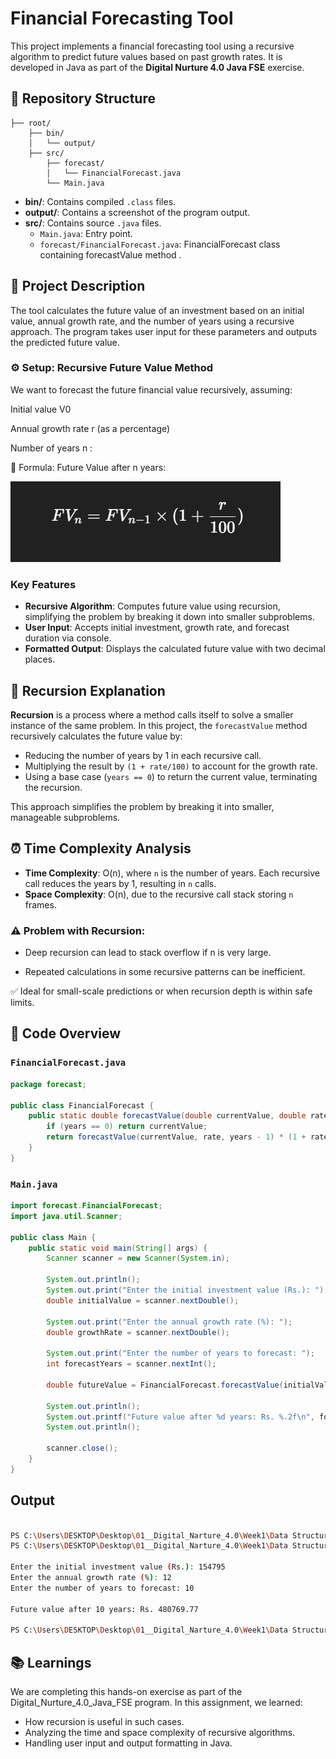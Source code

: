 # Financial Forecasting Tool

This project implements a financial forecasting tool using a recursive algorithm to predict future values based on past growth rates. It is developed in Java as part of the **Digital Nurture 4.0 Java FSE** exercise.

## 📁 Repository Structure

```
├── root/
    ├── bin/
    │   └── output/
    ├── src/
        ├── forecast/
        │   └── FinancialForecast.java
        └── Main.java
```


- **bin/**: Contains compiled `.class` files.
- **output/**: Contains a screenshot of the program output.
- **src/**: Contains source `.java` files.
  - `Main.java`: Entry point.
  - `forecast/FinancialForecast.java`: FinancialForecast class containing forecastValue method .


## 📝 Project Description

The tool calculates the future value of an investment based on an initial value, annual growth rate, and the number of years using a recursive approach. The program takes user input for these parameters and outputs the predicted future value.

### ⚙️ Setup: Recursive Future Value Method
We want to forecast the future financial value recursively, assuming:

Initial value V0

Annual growth rate r (as a percentage)

Number of years n :

🔧 Formula:
Future Value after n years:

![Recursive Formula](https://github.com/SudipSarkar1193/Digital-Nurture-4.0-JavaFSE/blob/main/Week1/Data%20Structure%20%26%20Algorithm/Exercise%207%20-%20%20Financial%20Forecasting/imagesForREADME/CodeCogsEqn.png?raw=true)


### Key Features
- **Recursive Algorithm**: Computes future value using recursion, simplifying the problem by breaking it down into smaller subproblems.
- **User Input**: Accepts initial investment, growth rate, and forecast duration via console.
- **Formatted Output**: Displays the calculated future value with two decimal places.


## 🧠 Recursion Explanation

**Recursion** is a process where a method calls itself to solve a smaller instance of the same problem. In this project, the `forecastValue` method recursively calculates the future value by:
- Reducing the number of years by 1 in each recursive call.
- Multiplying the result by `(1 + rate/100)` to account for the growth rate.
- Using a base case (`years == 0`) to return the current value, terminating the recursion.

This approach simplifies the problem by breaking it into smaller, manageable subproblems.

## ⏰ Time Complexity Analysis

- **Time Complexity**: O(n), where `n` is the number of years. Each recursive call reduces the years by 1, resulting in `n` calls.
- **Space Complexity**: O(n), due to the recursive call stack storing `n` frames.


### ⚠️ Problem with Recursion:
- Deep recursion can lead to stack overflow if n is very large.

- Repeated calculations in some recursive patterns can be inefficient.

✅ Ideal for small-scale predictions or when recursion depth is within safe limits.

## 📄 Code Overview

### `FinancialForecast.java`
```java
package forecast;

public class FinancialForecast {
    public static double forecastValue(double currentValue, double rate, int years) {
        if (years == 0) return currentValue;
        return forecastValue(currentValue, rate, years - 1) * (1 + rate / 100);
    }
}
```

### `Main.java`
```java
import forecast.FinancialForecast;
import java.util.Scanner;

public class Main {
    public static void main(String[] args) {
        Scanner scanner = new Scanner(System.in);

        System.out.println();
        System.out.print("Enter the initial investment value (Rs.): ");
        double initialValue = scanner.nextDouble();

        System.out.print("Enter the annual growth rate (%): ");
        double growthRate = scanner.nextDouble();

        System.out.print("Enter the number of years to forecast: ");
        int forecastYears = scanner.nextInt();

        double futureValue = FinancialForecast.forecastValue(initialValue, growthRate, forecastYears);
        
        System.out.println();
        System.out.printf("Future value after %d years: Rs. %.2f\n", forecastYears, futureValue);
        System.out.println();

        scanner.close();
    }
}
```

## Output 

```bash

PS C:\Users\DESKTOP\Desktop\01__Digital_Narture_4.0\Week1\Data Structure & Algorithm\Exercise 7 -  Financial Forecasting> javac -d bin .\src\Main.java .\src\forecast\FinancialForecast.java
PS C:\Users\DESKTOP\Desktop\01__Digital_Narture_4.0\Week1\Data Structure & Algorithm\Exercise 7 -  Financial Forecasting> java -cp bin Main

Enter the initial investment value (Rs.): 154795
Enter the annual growth rate (%): 12
Enter the number of years to forecast: 10

Future value after 10 years: Rs. 480769.77

PS C:\Users\DESKTOP\Desktop\01__Digital_Narture_4.0\Week1\Data Structure & Algorithm\Exercise 7 -  Financial Forecasting>

```

## 📚 Learnings
We are completing this hands-on exercise as part of the Digital_Nurture_4.0_Java_FSE program. In this assignment, we learned:

- How recursion is useful in such cases.
- Analyzing the time and space complexity of recursive algorithms.
- Handling user input and output formatting in Java.

